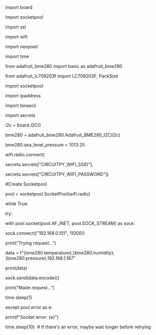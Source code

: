 import board

import socketpool

import ssl

import wifi

import neopixel

import time

from adafruit_bme280 import basic as adafruit_bme280

from adafruit_lc709203f import LC709203F, PackSize

import socketpool

import ipaddress

import binascii

import secrets

i2c = board.I2C()

bme280 = adafruit_bme280.Adafruit_BME280_I2C(i2c)

bme280.sea_level_pressure = 1013.25

wifi.radio.connect(

secrets.secrets\["CIRCUITPY_WIFI_SSID"\],

secrets.secrets\["CIRCUITPY_WIFI_PASSWORD"\])

\#Create Socketpool

pool = socketpool.SocketPool(wifi.radio)

while True:

try:

with pool.socket(pool.AF_INET, pool.SOCK_STREAM) as sock:

sock.connect(("192.168.0.101", 11000))

print("Trying request...")

data = f"{bme280.temperature};{bme280.humidity};{bme280.pressure};192.168.1.187"

print(data)

sock.send(data.encode())

print("Made request...")

time.sleep(1)

except pool.error as e:

print(f"Socket error: {e}")

time.sleep(10)  # If there's an error, maybe wait longer before retrying